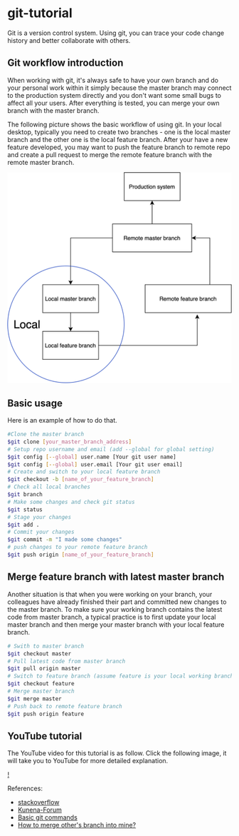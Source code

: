 # git-tutorial

Git is a version control system. Using git, you can trace your code change history and better collaborate with others.

## Git workflow introduction

When working with git, it's always safe to have your own branch and do your personal work within it simply because the master branch may connect to the production system directly and you don't want some small bugs to affect all your users. After everything is tested, you can merge your own branch with the
master branch.

The following picture shows the basic workflow of using git. In your local desktop, typically you need to create two branches - one is the local master branch and the other one is the local feature branch. After your have a new feature developed, you may want to push the feature branch to remote repo and create a pull request to merge the remote feature branch with the remote master branch.

![git_workflow](https://raw.githubusercontent.com/MeasureSpace/git-tutorial/main/git.png)

## Basic usage

Here is an example of how to do that.

```bash
#Clone the master branch
$git clone [your_master_branch_address]
# Setup repo username and email (add --global for global setting)
$git config [--global] user.name [Your git user name]
$git config [--global] user.email [Your git user email]
# Create and switch to your local feature branch
$git checkout -b [name_of_your_feature_branch]
# Check all local branches
$git branch
# Make some changes and check git status
$git status
# Stage your changes
$git add .
# Commit your changes
$git commit -m "I made some changes"
# push changes to your remote feature branch
$git push origin [name_of_your_feature_branch]
```
## Merge feature branch with latest master branch
Another situation is that when you were working on your branch, your colleagues have already finished their part and committed new changes to the master branch. To make sure your working branch contains the latest code from master branch, a typical practice is to first update your local master branch and then merge your master branch with your local feature branch.

```bash
# Swith to master branch
$git checkout master
# Pull latest code from master branch
$git pull origin master
# Switch to feature branch (assume feature is your local working branch name)
$git checkout feature
# Merge master branch
$git merge master
# Push back to remote feature branch
$git push origin feature
```

## YouTube tutorial

The YouTube video for this tutorial is as follow. Click the following image, it will take you to YouTube for more detailed explanation.

[!]()

References:

* [stackoverflow](https://stackoverflow.com/questions/5601931/what-is-the-best-and-safest-way-to-merge-a-git-branch-into-master)
* [Kunena-Forum](https://github.com/Kunena/Kunena-Forum/wiki/Create-a-new-branch-with-git-and-manage-branches)
* [Basic git commands](https://confluence.atlassian.com/bitbucketserver/basic-git-commands-776639767.html)
* [How to merge other's branch into mine?](http://stackoverflow.com/questions/11582894/how-do-i-merge-another-developers-branch-into-mine)

